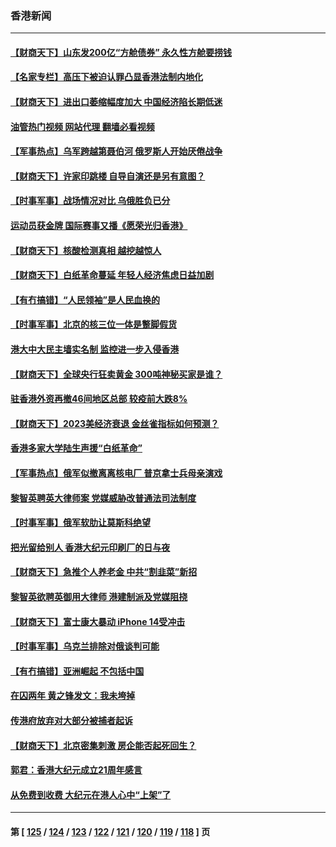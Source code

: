 ### 香港新闻
---
#### [【财商天下】山东发200亿“方舱债券” 永久性方舱要捞钱](../../pages/ncid1349362/n13880475.md?12081645) 
#### [【名家专栏】高压下被迫认罪凸显香港法制内地化](../../pages/ncid1349362/n13880257.md?12081645) 
#### [【财商天下】进出口萎缩幅度加大 中国经济陷长期低迷](../../pages/ncid1349362/n13879893.md?12081645) 
#### [油管热门视频 网站代理 翻墙必看视频](http://138.2.39.72:81/youtube.html?epic-marker?12081645)
#### [【军事热点】乌军跨越第聂伯河 俄罗斯人开始厌倦战争](../../pages/ncid1349362/n13879331.md?12081645) 
#### [【财商天下】许家印跳楼 自导自演还是另有意图？](../../pages/ncid1349362/n13879069.md?12081645) 
#### [【时事军事】战场情况对比 乌俄胜负已分](../../pages/ncid1349362/n13878317.md?12081645) 
#### [运动员获金牌 国际赛事又播《愿荣光归香港》](../../pages/ncid1349362/n13877945.md?12081645) 
#### [【财商天下】核酸检测真相 越挖越惊人](../../pages/ncid1349362/n13877638.md?12081645) 
#### [【财商天下】白纸革命蔓延 年轻人经济焦虑日益加剧](../../pages/ncid1349362/n13876948.md?12081645) 
#### [【有冇搞错】“人民领袖”是人民血换的](../../pages/ncid1349362/n13876622.md?12081645) 
#### [【时事军事】北京的核三位一体是蹩脚假货](../../pages/ncid1349362/n13876506.md?12081645) 
#### [港大中大民主墙实名制 监控进一步入侵香港](../../pages/ncid1349362/n13876428.md?12081645) 
#### [【财商天下】全球央行狂卖黄金 300吨神秘买家是谁？](../../pages/ncid1349362/n13876296.md?12081645) 
#### [驻香港外资再撤46间地区总部 较疫前大跌8%](../../pages/ncid1349362/n13875261.md?12081645) 
#### [【财商天下】2023美经济衰退 金丝雀指标如何预测？](../../pages/ncid1349362/n13875601.md?12081645) 
#### [香港多家大学陆生声援“白纸革命”](../../pages/ncid1349362/n13875553.md?12081645) 
#### [【军事热点】俄军似撤离离核电厂 普京拿士兵母亲演戏](../../pages/ncid1349362/n13875362.md?12081645) 
#### [黎智英聘英大律师案 党媒威胁改普通法司法制度](../../pages/ncid1349362/n13874284.md?12081645) 
#### [【时事军事】俄军软肋让莫斯科绝望](../../pages/ncid1349362/n13873950.md?12081645) 
#### [把光留给别人 香港大纪元印刷厂的日与夜](../../pages/ncid1349362/n13873449.md?12081645) 
#### [【财商天下】急推个人养老金 中共“割韭菜”新招](../../pages/ncid1349362/n13873231.md?12081645) 
#### [黎智英欲聘英御用大律师 港建制派及党媒阻挠](../../pages/ncid1349362/n13872760.md?12081645) 
#### [【财商天下】富士康大暴动 iPhone 14受冲击](../../pages/ncid1349362/n13872454.md?12081645) 
#### [【时事军事】乌克兰排除对俄谈判可能](../../pages/ncid1349362/n13871784.md?12081645) 
#### [【有冇搞错】亚洲崛起 不包括中国](../../pages/ncid1349362/n13872087.md?12081645) 
#### [在囚两年 黄之锋发文：我未垮掉](../../pages/ncid1349362/n13872004.md?12081645) 
#### [传港府放弃对大部分被捕者起诉](../../pages/ncid1349362/n13871952.md?12081645) 
#### [【财商天下】北京密集刺激 房企能否起死回生？](../../pages/ncid1349362/n13871777.md?12081645) 
#### [郭君：香港大纪元成立21周年感言](../../pages/ncid1349362/n13871269.md?12081645) 
#### [从免费到收费 大纪元在港人心中“上架”了](../../pages/ncid1349362/n13871232.md?12081645) 

---
#### 第 [ [125](./125.md?12081645) / [124](./124.md?12081645) / [123](./123.md?12081645) / [122](./122.md?12081645) / [121](./121.md?12081645) / [120](./120.md?12081645) / [119](./119.md?12081645) / [118](./118.md?12081645) ] 页
